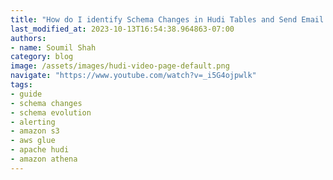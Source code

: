 ```yaml
---
title: "How do I identify Schema Changes in Hudi Tables and Send Email Alert when New Column added/removed"
last_modified_at: 2023-10-13T16:54:38.964863-07:00
authors:
- name: Soumil Shah
category: blog
image: /assets/images/hudi-video-page-default.png
navigate: "https://www.youtube.com/watch?v=_i5G4ojpwlk"
tags:
- guide
- schema changes
- schema evolution
- alerting
- amazon s3
- aws glue
- apache hudi
- amazon athena
---
```

